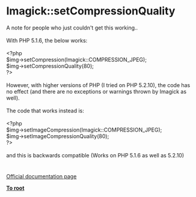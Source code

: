 # Imagick::setCompressionQuality




<div class="phpcode"><span class="html">
A note for people who just couldn&apos;t get this working..
<br>
<br>With PHP 5.1.6, the below works:
<br>
<br><span class="default">&lt;?php
<br>$img</span><span class="keyword">-&gt;</span><span class="default">setCompression</span><span class="keyword">(</span><span class="default">Imagick</span><span class="keyword">::</span><span class="default">COMPRESSION_JPEG</span><span class="keyword">);
<br></span><span class="default">$img</span><span class="keyword">-&gt;</span><span class="default">setCompressionQuality</span><span class="keyword">(</span><span class="default">80</span><span class="keyword">);
<br></span><span class="default">?&gt;
<br></span>
<br>However, with higher versions of PHP (I tried on PHP 5.2.10), the code has no effect (and there are no exceptions or warnings thrown by Imagick as well).
<br>
<br>The code that works instead is:
<br>
<br><span class="default">&lt;?php
<br>$img</span><span class="keyword">-&gt;</span><span class="default">setImageCompression</span><span class="keyword">(</span><span class="default">Imagick</span><span class="keyword">::</span><span class="default">COMPRESSION_JPEG</span><span class="keyword">);
<br></span><span class="default">$img</span><span class="keyword">-&gt;</span><span class="default">setImageCompressionQuality</span><span class="keyword">(</span><span class="default">80</span><span class="keyword">);
<br></span><span class="default">?&gt;
<br></span>
<br>and this is backwards compatible (Works on PHP 5.1.6 as well as 5.2.10)</span>
</div>
  

#

[Official documentation page](https://www.php.net/manual/en/imagick.setcompressionquality.php)

**[To root](/README.md)**